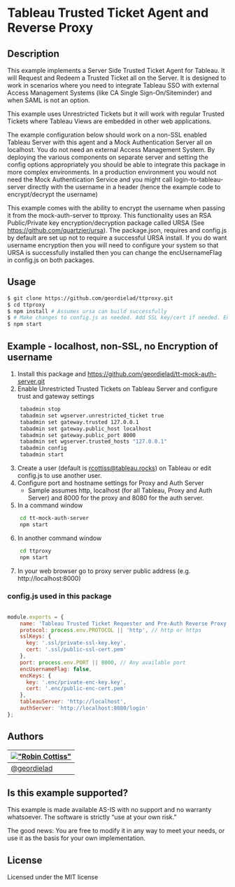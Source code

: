 # Tableau Trusted Ticket Agent and Reverse Proxy
## Description
This example implements a Server Side Trusted Ticket Agent for Tableau. It will Request and Redeem a Trusted Ticket all on the Server. It is designed to work in scenarios where you need to integrate Tableau SSO with external Access Management Systems (like CA Single Sign-On/Siteminder) and when SAML is not an option.

This example uses Unrestricted Tickets but it will work with regular Trusted Tickets where Tableau Views are embedded in other web applications.

The example configuration below should work on a non-SSL enabled Tableau Server with this agent and a Mock Authentication Server all on localhost. You do not need an external Access Management System. By deploying the various components on separate server and setting the config options appropriately you should be able to integrate this package in more complex environments. In a production environment you would not need the Mock Authentication Service and you might call login-to-tableau-server directly with the username in a header (hence the example code to encrypt/decrypt the username)

This example comes with the ability to encrypt the username when passing it from the mock-auth-server to ttproxy. This functionality uses an RSA Public/Private key encryption/decryption package called URSA (See https://github.com/quartzjer/ursa). The package.json, requires and config.js by default are set up not to require a successful URSA install. If you do want username encryption then you will need to configure your system so that URSA is successfully installed then you can change the encUsernameFlag in config.js on both packages.

## Usage

```bash
$ git clone https://github.com/geordielad/ttproxy.git
$ cd ttproxy
$ npm install # Assumes ursa can build successfully
$ # Make changes to config.js as needed. Add SSL key/cert if needed. Enable Encryption of username
$ npm start
```

## Example - localhost, non-SSL, no Encryption of username

1. Install this package and https://github.com/geordielad/tt-mock-auth-server.git
2. Enable Unrestricted Trusted Tickets on Tableau Server and configure trust and gateway settings
```bash
    tabadmin stop
    tabadmin set wgserver.unrestricted_ticket true
    tabadmin set gateway.trusted 127.0.0.1
    tabadmin set gateway.public_host localhost
    tabadmin set gateway.public_port 8000
    tabadmin set wgserver.trusted_hosts "127.0.0.1"
    tabadmin config
    tabadmin start
```
3. Create a user (default is rcottiss@tableau.rocks) on Tableau or edit config.js to use another user.
4. Configure port and hostname settings for Proxy and Auth Server
    - Sample assumes http, localhost (for all Tableau, Proxy and Auth Server) and 8000 for the proxy and 8080 for the auth server.
5.	In a command window
```bash
    cd tt-mock-auth-server
    npm start
```
6. In another command window
```bash
    cd ttproxy
    npm start
```
7.	In your web browser go to proxy server public address (e.g. http://localhost:8000)

### config.js used in this package

```javascript

module.exports = {
    name: 'Tableau Trusted Ticket Requester and Pre-Auth Reverse Proxy',
    protocol: process.env.PROTOCOL || 'http', // http or https
    sslKeys: {
      key: '.ssl/private-ssl-key.key',
      cert: '.ssl/public-ssl-cert.pem'
    },
    port: process.env.PORT || 8000, // Any available port
    encUsernameFlag: false,
    encKeys: {
      key: '.enc/private-enc-key.key',
      cert: '.enc/public-enc-cert.pem'
    },
    tableauServer: 'http://localhost',
    authServer: 'http://localhost:8080/login'
};

```

## Authors

| [!["Robin Cottiss"](http://gravatar.com/avatar/b7ccc70dfdbfc700d88c1ca246fa4946.png?s=60)](http://tableau.com "Robin Cottiss <rcottiss@tableau.com>") |
|---|
| [@geordielad](https://twitter.com/geordielad) |

## Is this example supported?

This example is made available AS-IS with no support and no warranty whatsoever. The software is strictly “use at your own risk.”

The good news: You are free to modify it in any way to meet your needs, or use it as the basis for your own implementation.

## License

Licensed under the MIT license
